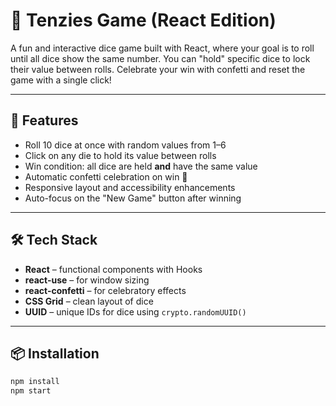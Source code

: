 # 🎲 Tenzies Game (React Edition)

A fun and interactive dice game built with React, where your goal is to roll until all dice show the same number. You can "hold" specific dice to lock their value between rolls. Celebrate your win with confetti and reset the game with a single click!

---

## 🚀 Features

- Roll 10 dice at once with random values from 1–6
- Click on any die to hold its value between rolls
- Win condition: all dice are held **and** have the same value
- Automatic confetti celebration on win 🎉
- Responsive layout and accessibility enhancements
- Auto-focus on the "New Game" button after winning

---

## 🛠️ Tech Stack

- **React** – functional components with Hooks
- **react-use** – for window sizing
- **react-confetti** – for celebratory effects
- **CSS Grid** – clean layout of dice
- **UUID** – unique IDs for dice using `crypto.randomUUID()`

---

## 📦 Installation

```bash
npm install
npm start
